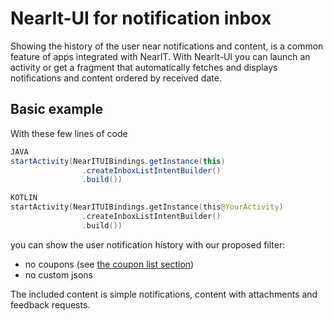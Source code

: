 # NearIt-UI for notification inbox

Showing the history of the user near notifications and content, is a common feature of apps integrated with NearIT.
With NearIt-UI you can launch an activity or get a fragment that automatically fetches and displays notifications and content ordered by received date.

## Basic example
With these few lines of code

```java
JAVA
startActivity(NearITUIBindings.getInstance(this)
                .createInboxListIntentBuilder()
                .build())
```

```kotlin
KOTLIN
startActivity(NearITUIBindings.getInstance(this@YourActivity)
                .createInboxListIntentBuilder()
                .build())
```

you can show the user notification history with our proposed filter:
- no coupons (see [the coupon list section](COUPON_LIST.md))
- no custom jsons

The included content is simple notifications, content with attachments and feedback requests.